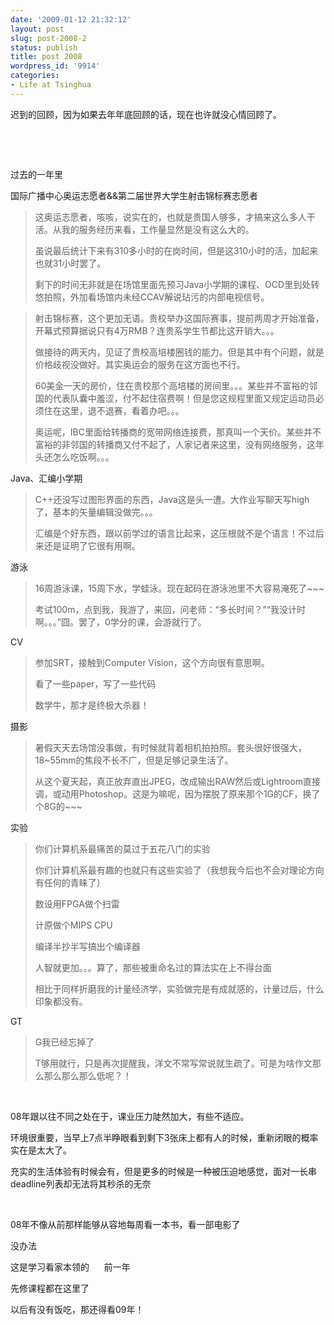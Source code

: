 ```yaml
---
date: '2009-01-12 21:32:12'
layout: post
slug: post-2008-2
status: publish
title: post 2008
wordpress_id: '9914'
categories:
- Life at Tsinghua
---
```


迟到的回顾，因为如果去年年底回顾的话，现在也许就没心情回顾了。 

  

  

过去的一年里 

国际广播中心奥运志愿者&&第二届世界大学生射击锦标赛志愿者 

> 这奥运志愿者，咳咳，说实在的，也就是贵国人够多，才搞来这么多人干活。从我的服务经历来看，工作量显然是没有这么大的。 
> 
> 虽说最后统计下来有310多小时的在岗时间，但是这310小时的活，加起来也就31小时罢了。 
> 
> 剩下的时间无非就是在场馆里面先预习Java小学期的课程、OCD里到处转悠拍照，外加看场馆内未经CCAV解说玷污的内部电视信号。

> 射击锦标赛，这个更加无语。贵校举办这国际赛事，提前两周才开始准备，开幕式预算据说只有4万RMB？连贵系学生节都比这开销大。。。 
> 
> 做接待的两天内，见证了贵校高培楼圈钱的能力。但是其中有个问题，就是价格歧视没做好。其实奥运会的服务在这方面也不行。 
> 
> 60美金一天的房价，住在贵校那个高培楼的房间里。。。某些并不富裕的邻国的代表队囊中羞涩，付不起住宿费啊！但是您这规程里面又规定运动员必须住在这里，退不退赛，看着办吧。。。 
> 
> 奥运呢，IBC里面给转播商的宽带网络连接费，那真叫一个天价。某些并不富裕的非邻国的转播商又付不起了，人家记者来这里，没有网络服务，这年头还怎么吃饭啊。。。

Java、汇编小学期 

> C++还没写过图形界面的东西，Java这是头一遭。大作业写聊天写high了，基本的矢量编辑没做完。。。 
> 
> 汇编是个好东西，跟以前学过的语言比起来，这压根就不是个语言！不过后来还是证明了它很有用啊。

游泳 

> 16周游泳课，15周下水，学蛙泳。现在起码在游泳池里不大容易淹死了~~~ 
> 
> 考试100m，点到我，我游了，来回，问老师：“多长时间？”“我没计时啊。。。”囧。罢了，0学分的课，会游就行了。

CV 

> 参加SRT，接触到Computer Vision，这个方向很有意思啊。 
> 
> 看了一些paper，写了一些代码 
> 
> 数学牛，那才是终极大杀器！

摄影 

> 暑假天天去场馆没事做，有时候就背着相机拍拍照。套头很好很强大，18~55mm的焦段不长不广，但是足够记录生活了。 
> 
> 从这个夏天起，真正放弃直出JPEG，改成输出RAW然后或Lightroom直接调，或动用Photoshop。这是为嘛呢，因为摆脱了原来那个1G的CF，换了个8G的~~~

实验 

> 你们计算机系最痛苦的莫过于五花八门的实验 
> 
> 你们计算机系最有趣的也就只有这些实验了（我想我今后也不会对理论方向有任何的青睐了） 
> 
> 数设用FPGA做个扫雷 
> 
> 计原做个MIPS CPU 
> 
> 编译半抄半写搞出个编译器 
> 
> 人智就更加。。。算了，那些被重命名过的算法实在上不得台面 
> 
> 相比于同样折磨我的计量经济学，实验做完是有成就感的，计量过后，什么印象都没有。

GT 

> G我已经忘掉了 
> 
> T够用就行，只是再次提醒我，洋文不常写常说就生疏了。可是为啥作文那么那么那么那么低呢？！

  

08年跟以往不同之处在于，课业压力陡然加大，有些不适应。 

环境很重要，当早上7点半睁眼看到剩下3张床上都有人的时候，重新闭眼的概率实在是太大了。 

充实的生活体验有时候会有，但是更多的时候是一种被压迫地感觉，面对一长串deadline列表却无法将其秒杀的无奈 

  

08年不像从前那样能够从容地每周看一本书，看一部电影了 

没办法 

这是学习看家本领的      前一年 

先修课程都在这里了 

以后有没有饭吃，那还得看09年！  
